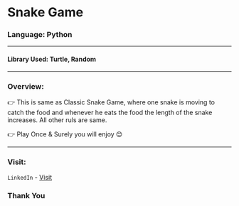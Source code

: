 # Snake Game
### Language: Python 

---

#### Library Used: Turtle, Random

--- 

### Overview:

👉 This is same as Classic Snake Game, where one snake is moving to catch the food and whenever he eats the food the length of the snake increases. All other ruls are same.

👉 Play Once & Surely you will enjoy 😊 

---

### Visit:

`LinkedIn` - [Visit](https://linkedin.com/in/anshmnsoni)

### Thank You
